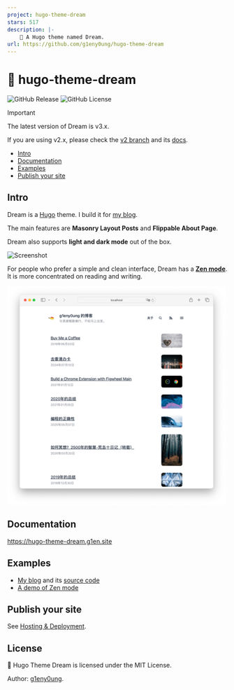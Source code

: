 ```yaml
---
project: hugo-theme-dream
stars: 517
description: |-
    🌱 A Hugo theme named Dream.
url: https://github.com/g1eny0ung/hugo-theme-dream
---
```


# 🌱 hugo-theme-dream

![GitHub Release](https://img.shields.io/github/v/release/g1eny0ung/hugo-theme-dream)
![GitHub License](https://img.shields.io/github/license/g1eny0ung/hugo-theme-dream)

> [!IMPORTANT]
> The latest version of Dream is v3.x.
>
> If you are using v2.x, please check the [v2 branch](https://github.com/g1eny0ung/hugo-theme-dream/tree/v2) and its [docs](https://hugo-theme-dream-docs-v2.netlify.app/).

- [Intro](#intro)
- [Documentation](#documentation)
- [Examples](#examples)
- [Publish your site](#publish-your-site)

## Intro

Dream is a [Hugo](https://gohugo.io/) theme. I build it for [my blog](https://g1en.site).

The main features are **Masonry Layout Posts** and **Flippable About Page**.

Dream also supports **light and dark mode** out of the box.

![Screenshot](https://github.com/g1eny0ung/hugo-theme-dream/blob/master/images/screenshot.png?raw=true)

For people who prefer a simple and clean interface,
Dream has a [**Zen mode**](https://hugo-theme-dream.g1en.site/zen-mode).
It is more concentrated on reading and writing.

<img src="https://github.com/g1eny0ung/hugo-theme-dream/blob/master/docs/public/images/zen-mode.png?raw=true" alt="Zen Mode" height="500" />

## Documentation

<https://hugo-theme-dream.g1en.site>

## Examples

- [My blog](https://g1en.site) and its [source code](https://github.com/g1eny0ung/blog)
- [A demo of Zen mode](https://g1en-site-zen-mode-preview.netlify.app/)

## Publish your site

See [Hosting & Deployment](https://gohugo.io/hosting-and-deployment/).

## License

🌱 Hugo Theme Dream is licensed under the MIT License.

Author: [g1eny0ung](https://github.com/g1eny0ung).

